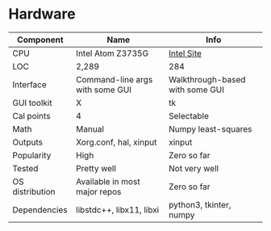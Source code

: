 Hardware
========

|Component       |Name                             |Info                           |
|----------------|---------------------------------|-------------------------------|
| CPU            |Intel Atom Z3735G                |<a href="https://www.intel.com/content/www/us/en/products/sku/80275/intel-atom-processor-z3735g-2m-cache-up-to-1-83-ghz/specifications.html">Intel Site</a>                        |
| LOC            |2,289                            |284                            |
| Interface      |Command-line args with some GUI  |Walkthrough-based with some GUI|
| GUI toolkit    |X                                |tk                             |
| Cal points     |4                                |Selectable                     |
| Math           |Manual                           |Numpy least-squares            |
| Outputs        |Xorg.conf, hal, xinput           |xinput                         |
| Popularity     |High                             |Zero so far                    |
| Tested         |Pretty well                      |Not very well                  |
| OS distribution|Available in most major repos    |Zero so far                    |
| Dependencies   |libstdc++, libx11, libxi         |python3, tkinter, numpy        |
